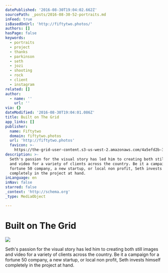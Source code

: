 ```yaml
---
datePublished: '2016-08-30T19:04:02.662Z'
sourcePath: _posts/2016-08-30-52-portraits.md
inFeed: true
isBasedOnUrl: 'http://fiftytwo.photos/'
authors: []
hasPage: false
keywords:
  - portraits
  - project
  - thanks
  - parkinson
  - seth
  - jozi
  - shooting
  - rock
  - client
  - instagram
related: []
author:
  - name: ''
    url: ''
via: {}
dateModified: '2016-08-30T19:04:01.086Z'
title: Built on The Grid
app_links: []
publisher:
  name: Fiftytwo
  domain: fiftytwo.photos
  url: 'http://fiftytwo.photos'
  favicon: >-
    https://the-grid-user-content.s3-us-west-2.amazonaws.com/4a5efd2b-3b25-4009-ae1d-05c217474fa0.jpg
description: >-
  Seth's passion for the visual story has led him to creating both still images
  and video for a variety of clients across the country. Be it a campaign for a
  fortune 50 company, a new startup, or local non profit, Seth invests himself
  completely in the project at hand.
inLanguage: en
inNav: false
starred: false
_context: 'http://schema.org'
_type: MediaObject

---
```

# Built on The Grid
![](https://s3-us-west-2.amazonaws.com/the-grid-img/p/47cd897735b538a2f1a6e8c84d3363b512e4ce1f.jpg)

Seth's passion for the visual story has led him to creating both still images and video for a variety of clients across the country. Be it a campaign for a fortune 50 company, a new startup, or local non profit, Seth invests himself completely in the project at hand.